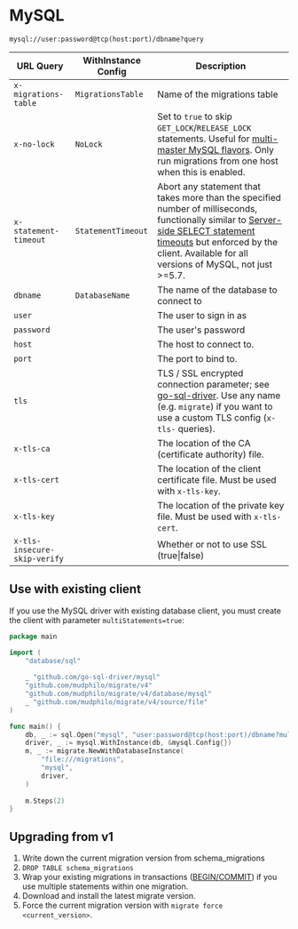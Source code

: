 # MySQL

`mysql://user:password@tcp(host:port)/dbname?query`

| URL Query  | WithInstance Config | Description |
|------------|---------------------|-------------|
| `x-migrations-table` | `MigrationsTable` | Name of the migrations table |
| `x-no-lock` | `NoLock` | Set to `true` to skip `GET_LOCK`/`RELEASE_LOCK` statements. Useful for [multi-master MySQL flavors](https://www.percona.com/doc/percona-xtradb-cluster/LATEST/features/pxc-strict-mode.html#explicit-table-locking). Only run migrations from one host when this is enabled. |
| `x-statement-timeout` | `StatementTimeout` | Abort any statement that takes more than the specified number of milliseconds, functionally similar to [Server-side SELECT statement timeouts](https://dev.mysql.com/blog-archive/server-side-select-statement-timeouts/) but enforced by the client. Available for all versions of MySQL, not just >=5.7. | 
| `dbname` | `DatabaseName` | The name of the database to connect to |
| `user` | | The user to sign in as |
| `password` | | The user's password | 
| `host` | | The host to connect to. |
| `port` | | The port to bind to. |
| `tls`  | | TLS / SSL encrypted connection parameter; see [go-sql-driver](https://github.com/go-sql-driver/mysql#tls). Use any name (e.g. `migrate`) if you want to use a custom TLS config (`x-tls-` queries). |
| `x-tls-ca` | | The location of the CA (certificate authority) file. |
| `x-tls-cert` | | The location of the client certificate file. Must be used with `x-tls-key`. |
| `x-tls-key` | | The location of the private key file. Must be used with `x-tls-cert`. |
| `x-tls-insecure-skip-verify` | | Whether or not to use SSL (true\|false) | 

## Use with existing client

If you use the MySQL driver with existing database client, you must create the client with parameter `multiStatements=true`:

```go
package main

import (
    "database/sql"
    
    _ "github.com/go-sql-driver/mysql"
    "github.com/mudphilo/migrate/v4"
    "github.com/mudphilo/migrate/v4/database/mysql"
    _ "github.com/mudphilo/migrate/v4/source/file"
)

func main() {
    db, _ := sql.Open("mysql", "user:password@tcp(host:port)/dbname?multiStatements=true")
    driver, _ := mysql.WithInstance(db, &mysql.Config{})
    m, _ := migrate.NewWithDatabaseInstance(
        "file:///migrations",
        "mysql", 
        driver,
    )
    
    m.Steps(2)
}
```

## Upgrading from v1

1. Write down the current migration version from schema_migrations
1. `DROP TABLE schema_migrations`
2. Wrap your existing migrations in transactions ([BEGIN/COMMIT](https://dev.mysql.com/doc/refman/5.7/en/commit.html)) if you use multiple statements within one migration.
3. Download and install the latest migrate version.
4. Force the current migration version with `migrate force <current_version>`.
